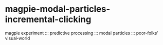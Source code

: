 # magpie-modal-particles-incremental-clicking
magpie experiment ::: predictive processing ::: modal particles ::: poor-folks' visual-world
